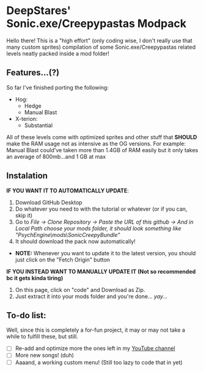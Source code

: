 
# DeepStares' Sonic.exe/Creepypastas Modpack

Hello there! This is a "high effort" (only coding wise, I don't really use that many custom sprites) compilation of some Sonic.exe/Creepypastas related levels neatly packed inside a mod folder!

## Features...(?)

So far I've finished porting the following:
* Hog:
    * Hedge
    * Manual Blast
* X-terion:
    * Substantial

All of these levels come with optimized sprites and other stuff that **SHOULD** make the RAM usage not as intensive as the OG versions.
For example: Manual Blast could've taken more than 1.4GB of RAM easily but it only takes an average of 800mb...and 1 GB at max

## Instalation

**IF YOU WANT IT TO AUTOMATICALLY UPDATE**:
1. Download GitHub Desktop
2. Do whatever you need to with the tutorial or whatever (or if you can, skip it)
3. Go to *File -> Clone Repository -> Paste the URL of this github -> And in Local Path choose your mods folder, it should look something like "PsychEngine\mods\SonicCreepyBundle"*
4. It should download the pack now automatically!
- **NOTE:** Whenever you want to update it to the latest version, you should just click on the "Fetch Origin" button

**IF YOU INSTEAD WANT TO MANUALLY UPDATE IT (Not so recommended bc it gets kinda tiring)**
1. On this page, click on "code" and Download as Zip.
2. Just extract it into your mods folder and you're done... *yay...*


## To-do list:

Well, since this is completely a for-fun project, it may or may not take a while to fulfill these, but still.
- [ ] Re-add and optimize more the ones left in my [YouTube channel](https://www.youtube.com/channel/UCYFaFqDCd6TaKpSbYDDaH5A)
- [ ] More new songs! (duh)
- [ ] Aaaand, a working custom menu! (Still too lazy to code that in yet)